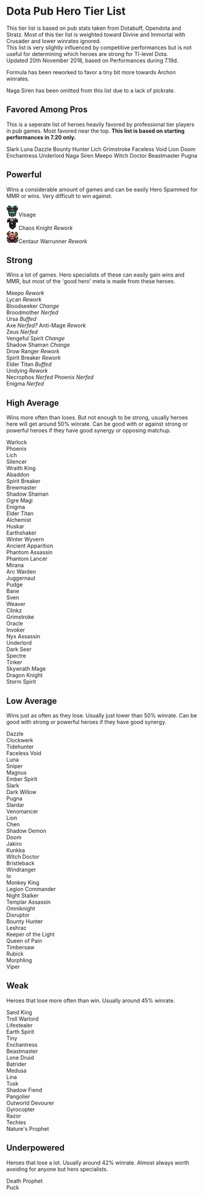 # Dota Pub Hero Tier List
This tier list is based on pub stats taken from Dotabuff, Opendota and Stratz. Most of this tier list is weighted toward Divine and Immortal with Crusader and lower winrates ignored.  
This list is very slightly influenced by competitive performances but is not useful for determining which heroes are strong for TI-level Dota.  
Updated 20th November 2018, based on Performances during 7.19d.

Formula has been reworked to favor a tiny bit more towards Archon winrates.

Naga Siren has been omitted from this list due to a lack of pickrate.

## Favored Among Pros

This is a seperate list of heroes heavily favored by professional tier players in pub games. Most favored near the top. **This list is based on starting performances in 7.20 only.**

Slark
Luna
Dazzle
Bounty Hunter
Lich
Grimstroke
Faceless Void
Lion
Doom
Enchantress
Underlord
Naga Siren
Meepo
Witch Doctor
Beastmaster
Pugna

## Powerful
Wins a considerable amount of games and can be easily Hero Spammed for MMR or wins. Very difficult to win against.

![Gatekeeper](/images/miniheroes/visage.png)Visage  
![CK](/images/miniheroes/chaos_knight.png)Chaos Knight *Rework*  
![BRad](/images/miniheroes/centaur.png)Centaur Warrunner *Rework*  

## Strong
Wins a lot of games. Hero specialists of these can easily gain wins and MMR, but most of the 'good hero' meta is made from these heroes.

Meepo *Rework*  
Lycan *Rework*  
Bloodseeker *Change*  
Broodmother *Nerfed*  
Ursa *Buffed*  
Axe *Nerfed?*
Anti-Mage *Rework*  
Zeus *Nerfed*  
Vengeful Spirit *Change*  
Shadow Shaman *Change*  
Drow Ranger *Rework*  
Spirit Breaker *Rework*  
Elder Titan *Buffed*  
Undying *Rework*  
Necrophos *Nerfed*
Phoenix *Nerfed*  
Enigma *Nerfed*  

## High Average
Wins more often than loses. But not enough to be strong, usually heroes here will get around 50% winrate. Can be good with or against strong or powerful heroes if they have good synergy or opposing matchup.

Warlock  
Phoenix  
Lich  
Silencer  
Wraith King  
Abaddon  
Spirit Breaker  
Brewmaster  
Shadow Shaman  
Ogre Magi  
Enigma  
Elder Titan  
Alchemist  
Huskar  
Earthshaker  
Winter Wyvern  
Ancient Apparition  
Phantom Assassin  
Phantom Lancer  
Mirana  
Arc Warden  
Juggernaut  
Pudge  
Bane  
Sven  
Weaver  
Clinkz  
Grimstroke  
Oracle  
Invoker  
Nyx Assassin  
Underlord  
Dark Seer  
Spectre  
Tinker  
Skywrath Mage  
Dragon Knight  
Storm Spirit  


## Low Average
Wins just as often as they lose. Usually just lower than 50% winrate. Can be good with strong or powerful heroes if they have good synergy.

Dazzle  
Clockwerk  
Tidehunter  
Faceless Void  
Luna  
Sniper  
Magnus  
Ember Spirit  
Slark  
Dark Willow  
Pugna  
Slardar  
Venomancer  
Lion  
Chen  
Shadow Demon  
Doom  
Jakiro  
Kunkka  
Witch Doctor  
Bristleback  
Windranger  
Io  
Monkey King  
Legion Commander  
Night Stalker  
Templar Assassin  
Omniknight  
Disruptor  
Bounty Hunter  
Leshrac  
Keeper of the Light  
Queen of Pain  
Timbersaw  
Rubick  
Morphling  
Viper  

## Weak
Heroes that lose more often than win. Usually around 45% winrate.

Sand King  
Troll Warlord  
Lifestealer  
Earth Spirit  
Tiny  
Enchantress  
Beastmaster  
Lone Druid  
Batrider  
Medusa  
Lina  
Tusk  
Shadow Fiend  
Pangolier  
Outworld Devourer  
Gyrocopter  
Razor  
Techies  
Nature's Prophet  

## Underpowered
Heroes that lose a lot. Usually around 42% winrate. Almost always worth avoiding for anyone but hero specialists.

Death Prophet  
Puck  

